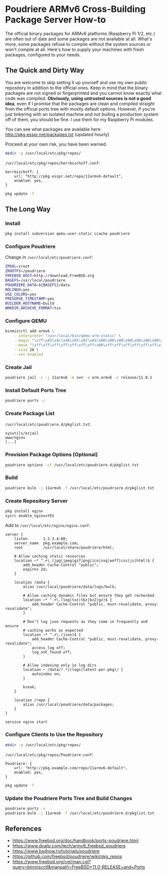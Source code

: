 # Poudriere ARMv6 Cross-Building Package Server How-to

The official binary packages for ARMv6 platforms (Raspberry Pi 1/2, etc.) are often out of date and some packages are not available at all. What's more, some packages refuse to compile without the system sources or won't compile at all. Here's how to supply your machines with fresh packages, configured to your needs.

## The Quick and Dirty Way

You are welcome to skip setting it up yourself and use my own public repository in addition to the official ones. Keep in mind that the binary packages are not signed or fingerprinted and you cannot know exactly what code was compiled. **Obviously, using untrusted sources is not a good idea**, even if I promise that the packages are clean and compiled straight from the official ports tree with mostly default options. However, if you're just tinkering with an isolated machine and not builing a production system off of them, you should be fine. I use them for my Raspberry Pi modules.

You can see what packages are available here: <http://pkg.esspr.net/packages.txt> (updated hourly)

Proceed at your own risk, you have been warned.

```sh
mkdir -p /usr/local/etc/pkg/repos/
```

`/usr/local/etc/pkg/repos/herrbischoff.conf`:

```
herrbischoff: {
    url: "http://pkg.esspr.net/repo/11armv6-default",
    enabled: yes,
}
```

```sh
pkg update -f
```

## The Long Way

### Install

```sh
pkg install subversion qemu-user-static ccache poudriere
```

### Configure Poudriere

Change in `/usr/local/etc/poudriere.conf`:

```sh
ZPOOL=zroot
ZROOTFS=/poudriere
FREEBSD_HOST=http://download.FreeBSD.org
BASEFS=/usr/local/poudriere
POUDRIERE_DATA=${BASEFS}/data
NOLINUX=yes
USE_COLORS=yes
PRESERVE_TIMESTAMP=yes
BUILDER_HOSTNAME=build
WRKDIR_ARCHIVE_FORMAT=txz
```

### Configure QEMU

```sh
binmiscctl add armv6 \
    --interpreter "/usr/local/bin/qemu-arm-static" \
    --magic "\x7f\x45\x4c\x46\x01\x01\x01\x00\x00\x00\x00\x00\x00\x00\x00\x00\x02\x00\x28\x00" \
    --mask "\xff\xff\xff\xff\xff\xff\xff\x00\xff\xff\xff\xff\xff\xff\xff\xff\xfe\xff\xff\xff" \
    --size 20 \
    --set-enabled
```

### Create Jail

```sh
poudriere jail -c -j 11armv6 -m svn -a arm.armv6 -v release/11.0.1
```

### Install Default Ports Tree

```sh
poudriere ports -c
```

### Create Package List

`/usr/local/etc/poudriere.d/pkglist.txt`:

```
sysutils/ezjail
www/nginx
[...]
```

### Provision Package Options (Optional)

```sh
poudriere options -cf /usr/local/etc/poudriere.d/pkglist.txt
```

### Build

```sh
poudriere bulk -j 11armv6 -f /usr/local/etc/poudriere.d/pkglist.txt
```

### Create Repository Server

```sh
pkg install nginx
sysrc enable_nginx=YES
```

Add to `/usr/local/etc/nginx/nginx.conf`:

```nginx
server {
    listen       1.2.3.4:80;
    server_name  pkg.example.com;
    root         /usr/local/share/poudriere/html;

    # Allow caching static resources
    location ~* ^.+\.(jpg|jpeg|gif|png|ico|svg|woff|css|js|html)$ {
        add_header Cache-Control "public";
        expires 2d;
    }

    location /data {
        alias /usr/local/poudriere/data/logs/bulk;

        # Allow caching dynamic files but ensure they get rechecked
        location ~* ^.+\.(log|txz|tbz|bz2|gz)$ {
            add_header Cache-Control "public, must-revalidate, proxy-revalidate";
        }

        # Don't log json requests as they come in frequently and ensure
        # caching works as expected
        location ~* ^.+\.(json)$ {
            add_header Cache-Control "public, must-revalidate, proxy-revalidate";
            access_log off;
            log_not_found off;
        }

        # Allow indexing only in log dirs
        location ~ /data/?.*/(logs|latest-per-pkg)/ {
            autoindex on;
        }

        break;
    }

    location /repo {
        alias /usr/local/poudriere/data/packages;
    }
}
```

```sh
service nginx start
```

### Configure Clients to Use the Repository

```sh
mkdir -p /usr/local/etc/pkg/repos/
```

`/usr/local/etc/pkg/repos/Poudriere.conf`:

```
Poudriere: {
    url: "http://pkg.example.com/repo/11armv6-default",
    enabled: yes,
}
```

```sh
pkg update -f
```

### Update the Poudriere Ports Tree and Build Changes

```sh
poudriere ports -u
poudriere bulk -j 11armv6 -f /usr/local/etc/poudriere.d/pkglist.txt
```

## References

- <https://www.freebsd.org/doc/handbook/ports-poudriere.html>
- <https://www.dvatp.com/tech/armv6_freebsd_poudriere>
- <https://www.bsdnow.tv/tutorials/poudriere>
- <https://github.com/freebsd/poudriere/wiki/pkg_repos>
- <https://www.freebsd.org/cgi/man.cgi?query=binmiscctl&manpath=FreeBSD+11.0-RELEASE+and+Ports>

